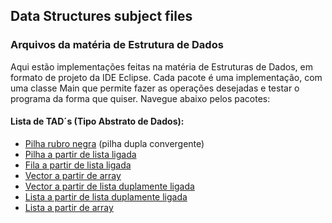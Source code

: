 ## Data Structures subject files
### Arquivos da matéria de Estrutura de Dados
Aqui estão implementações feitas na matéria de Estruturas de Dados, em formato de projeto da IDE Eclipse. 
Cada pacote é uma implementação, com uma classe Main que permite fazer as operações desejadas e testar o programa da forma que quiser.
Navegue abaixo pelos pacotes:

#### Lista de TAD´s (Tipo Abstrato de Dados):
- [Pilha rubro negra](redblackpile/RBPile.java) (pilha dupla convergente)
- [Pilha a partir de lista ligada](llpile/Pile.java)
- [Fila a partir de lista ligada](llqueue/Queue.java)
- [Vector a partir de array](avector/AVector.java)
- [Vector a partir de lista duplamente ligada](dllvector/DLLVector.java)
- [Lista a partir de lista duplamente ligada](list/List.java)
- [Lista a partir de array](alist/AList.java)
